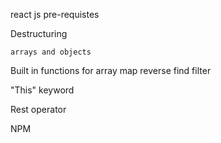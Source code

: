 react js pre-requistes

Destructuring

	arrays and objects

Built in functions for array
	map
	reverse
	find
	filter

"This" keyword


Rest operator



NPM
